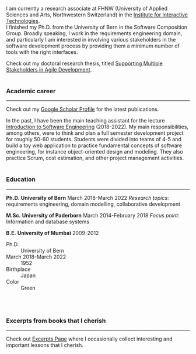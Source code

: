 I am currently a research associate at FHNW (University of Applied Sciences and Arts, Northwestern Switzerland) in the [Institute for Interactive Technologies](https://www.fhnw.ch/en/about-fhnw/schools/school-of-engineering/institutes/institute-for-interactive-technologies).  
I finished my Ph.D. from the University of Bern in the Software Composition Group. 
Broadly speaking, I work in the requirements engineering domain, and particularly I am interested in involving various stakeholders in the software development process by providing them a minimum number of tools with the right interfaces. 

Check out my doctoral research thesis, titled [Supporting Multiple Stakeholders in Agile Development](./moldable-requirements.md).<br><br>


### Academic career

---

Check out my [Google Scholar Profile](https://scholar.google.de/citations?user=y4KM2XAAAAAJ&hl=en) for the latest publications.<br>

In the past, I have been the main teaching assistant for the lecture [Introduction to Software Engineering](http://scg.unibe.ch/teaching/ese) (2018-2022). My main responsibilities, among others, were to think and plan a full semester development project for roughly 50-60 students. Students were divided into teams of 4-5 and build a toy web application to practice fundamental concepts of software engineering, for instance object-oriented design and modeling. They also practice Scrum, cost estimation, and other project management activities.
<br><br>


### Education

---

**Ph.D.**
**University of Bern**
March 2018-March 2022
*Research topics*: requirements engineering, domain modelling, collaborative development

**M.Sc.**
**University of Paderborn**
March 2014-February 2018
*Focus point*: Information and database systems

**B.E.**
**University of Mumbai**
2009-2012

<dl>
<dt>Ph.D.</dt>
<dd>University of Bern</dd>
<dt>March 2018-March 2022</dt>
<dd>1952</dd>
<dt>Birthplace</dt>
<dd>Japan</dd>
<dt>Color</dt>
<dd>Green</dd>
</dl>
<br><br>

### Excerpts from books that I cherish

---

Check out [Excerpts Page](./excerpts.md) where I occasionally collect interesting and important lessons that I cherish. 